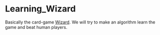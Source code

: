 # Learning_Wizard

Basically the card-game [Wizard](https://boardgamegeek.com/boardgame/1465/wizard). 
We will try to make an algorithm learn the game and beat human players.
